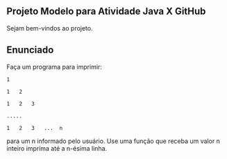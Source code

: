 ## Projeto Modelo para Atividade Java X GitHub

Sejam bem-vindos ao projeto.

## Enunciado

Faça um programa para imprimir:

    1

    1   2

    1   2   3

    .....

    1   2   3   ...  n
para um n informado pelo usuário. Use uma função que receba um valor n inteiro imprima até a n-ésima linha.